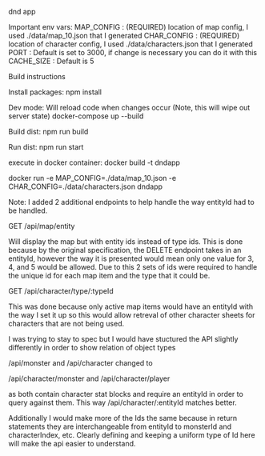 dnd app

Important env vars:
MAP_CONFIG : (REQUIRED) location of map config, I used ./data/map_10.json that I generated
CHAR_CONFIG : (REQUIRED) location of character config, I used ./data/characters.json that I generated
PORT : Default is set to 3000, if change is necessary you can do it with this
CACHE_SIZE : Default is 5

Build instructions

Install packages:
npm install

Dev mode: Will reload code when changes occur (Note, this will wipe out server state)
docker-compose up --build

Build dist:
npm run build

Run dist:
npm run start

execute in docker container:
docker build -t dndapp

docker run -e MAP_CONFIG=./data/map_10.json -e CHAR_CONFIG=./data/characters.json dndapp

Note: I added 2 additional endpoints to help handle the way entityId had to be handled.

GET /api/map/entity

Will display the map but with entity ids instead of type ids. This is done because by the original specification, the DELETE endpoint takes in an entityId, however the way it is presented would mean only one value for 3, 4, and 5 would be allowed. Due to this 2 sets of ids were required to handle the unique id for each map item and the type that it could be.

GET /api/character/type/:typeId

This was done because only active map items would have an entityId with the way I set it up so this would allow retreval of other character sheets for characters that are not being used.

I was trying to stay to spec but I would have stuctured the API slightly differently in order to show relation of object types

/api/monster and /api/character changed to

/api/character/monster and /api/character/player

as both contain character stat blocks and require an entityId in order to query against them. This way /api/character/:entityId matches better.

Additionally I would make more of the Ids the same because in return statements they are interchangeable from entityId to monsterId and characterIndex, etc. Clearly defining and keeping a uniform type of Id here will make the api easier to understand.
